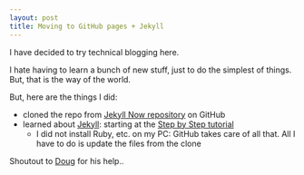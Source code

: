 ```yaml
---
layout: post
title: Moving to GitHub pages + Jekyll
---
```


I have decided to try technical blogging here.

I hate having to learn a bunch of new stuff, just to do the simplest of things. But, that is the way of the world.

But, here are the things I did:
- cloned the repo from [Jekyll Now repository](https://github.com/barryclark/jekyll-now) on GitHub
- learned about [Jekyll](https://jekyllrb.com/): starting at the [Step by Step tutorial](https://jekyllrb.com/docs/step-by-step/01-setup/)
  - I did not install Ruby, etc. on my PC: GitHub takes care of all that. All I have to do is update the files from the clone
  
Shoutout to [Doug](https://dougbreaux.github.io/) for his help..

<!---
![_config.yml]({{ site.baseurl }}/images/config.png)
	--->
